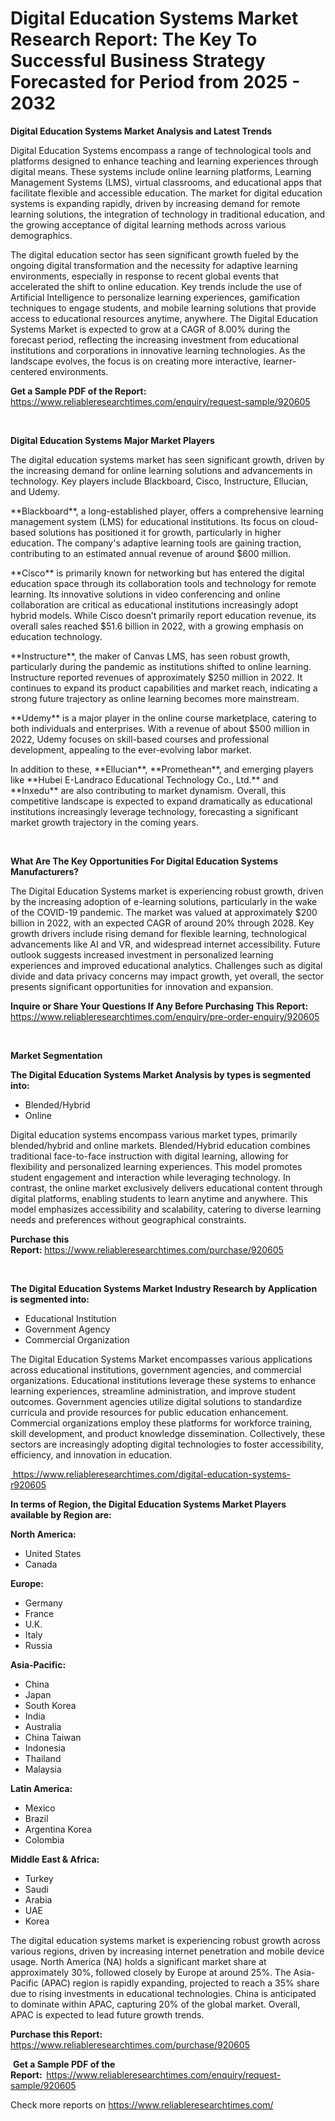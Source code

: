 <p><h1>Digital Education Systems Market Research Report: The Key To Successful Business Strategy Forecasted for Period from 2025 - 2032</h1></p><p><strong>Digital Education Systems Market Analysis and Latest Trends</strong></p>
<p><p>Digital Education Systems encompass a range of technological tools and platforms designed to enhance teaching and learning experiences through digital means. These systems include online learning platforms, Learning Management Systems (LMS), virtual classrooms, and educational apps that facilitate flexible and accessible education. The market for digital education systems is expanding rapidly, driven by increasing demand for remote learning solutions, the integration of technology in traditional education, and the growing acceptance of digital learning methods across various demographics.</p><p>The digital education sector has seen significant growth fueled by the ongoing digital transformation and the necessity for adaptive learning environments, especially in response to recent global events that accelerated the shift to online education. Key trends include the use of Artificial Intelligence to personalize learning experiences, gamification techniques to engage students, and mobile learning solutions that provide access to educational resources anytime, anywhere. The Digital Education Systems Market is expected to grow at a CAGR of 8.00% during the forecast period, reflecting the increasing investment from educational institutions and corporations in innovative learning technologies. As the landscape evolves, the focus is on creating more interactive, learner-centered environments.</p></p>
<p><strong>Get a Sample PDF of the Report:&nbsp;</strong> <a href="https://www.reliableresearchtimes.com/enquiry/request-sample/920605?utm_campaign=2938&utm_medium=2&utm_source=Github&utm_content=ia&utm_term=05032025&utm_id=digital-education-systems">https://www.reliableresearchtimes.com/enquiry/request-sample/920605</a></p>
<p>&nbsp;</p>
<p><strong>Digital Education Systems Major Market Players</strong></p>
<p><p>The digital education systems market has seen significant growth, driven by the increasing demand for online learning solutions and advancements in technology. Key players include Blackboard, Cisco, Instructure, Ellucian, and Udemy.</p><p>**Blackboard**, a long-established player, offers a comprehensive learning management system (LMS) for educational institutions. Its focus on cloud-based solutions has positioned it for growth, particularly in higher education. The company's adaptive learning tools are gaining traction, contributing to an estimated annual revenue of around $600 million.</p><p>**Cisco** is primarily known for networking but has entered the digital education space through its collaboration tools and technology for remote learning. Its innovative solutions in video conferencing and online collaboration are critical as educational institutions increasingly adopt hybrid models. While Cisco doesn’t primarily report education revenue, its overall sales reached $51.6 billion in 2022, with a growing emphasis on education technology.</p><p>**Instructure**, the maker of Canvas LMS, has seen robust growth, particularly during the pandemic as institutions shifted to online learning. Instructure reported revenues of approximately $250 million in 2022. It continues to expand its product capabilities and market reach, indicating a strong future trajectory as online learning becomes more mainstream.</p><p>**Udemy** is a major player in the online course marketplace, catering to both individuals and enterprises. With a revenue of about $500 million in 2022, Udemy focuses on skill-based courses and professional development, appealing to the ever-evolving labor market.</p><p>In addition to these, **Ellucian**, **Promethean**, and emerging players like **Hubei E-Landraco Educational Technology Co., Ltd.** and **Inxedu** are also contributing to market dynamism. Overall, this competitive landscape is expected to expand dramatically as educational institutions increasingly leverage technology, forecasting a significant market growth trajectory in the coming years.</p></p>
<p>&nbsp;</p>
<p><strong>What Are The Key Opportunities For Digital Education Systems Manufacturers?</strong></p>
<p><p>The Digital Education Systems market is experiencing robust growth, driven by the increasing adoption of e-learning solutions, particularly in the wake of the COVID-19 pandemic. The market was valued at approximately $200 billion in 2022, with an expected CAGR of around 20% through 2028. Key growth drivers include rising demand for flexible learning, technological advancements like AI and VR, and widespread internet accessibility. Future outlook suggests increased investment in personalized learning experiences and improved educational analytics. Challenges such as digital divide and data privacy concerns may impact growth, yet overall, the sector presents significant opportunities for innovation and expansion.</p></p>
<p><strong>Inquire or Share Your Questions If Any Before Purchasing This Report:</strong> <a href="https://www.reliableresearchtimes.com/enquiry/pre-order-enquiry/920605?utm_campaign=2938&utm_medium=2&utm_source=Github&utm_content=ia&utm_term=05032025&utm_id=digital-education-systems">https://www.reliableresearchtimes.com/enquiry/pre-order-enquiry/920605</a></p>
<p>&nbsp;</p>
<p><strong>Market Segmentation</strong></p>
<p><strong>The Digital Education Systems Market Analysis by types is segmented into:</strong></p>
<p><ul><li>Blended/Hybrid</li><li>Online</li></ul></p>
<p><p>Digital education systems encompass various market types, primarily blended/hybrid and online markets. Blended/Hybrid education combines traditional face-to-face instruction with digital learning, allowing for flexibility and personalized learning experiences. This model promotes student engagement and interaction while leveraging technology. In contrast, the online market exclusively delivers educational content through digital platforms, enabling students to learn anytime and anywhere. This model emphasizes accessibility and scalability, catering to diverse learning needs and preferences without geographical constraints.</p></p>
<p><strong>Purchase this Report:&nbsp;</strong><a href="https://www.reliableresearchtimes.com/purchase/920605?utm_campaign=2938&utm_medium=2&utm_source=Github&utm_content=ia&utm_term=05032025&utm_id=digital-education-systems">https://www.reliableresearchtimes.com/purchase/920605</a></p>
<p>&nbsp;</p>
<p><strong>The Digital Education Systems Market Industry Research by Application is segmented into:</strong></p>
<p><ul><li>Educational Institution</li><li>Government Agency</li><li>Commercial Organization</li></ul></p>
<p><p>The Digital Education Systems Market encompasses various applications across educational institutions, government agencies, and commercial organizations. Educational institutions leverage these systems to enhance learning experiences, streamline administration, and improve student outcomes. Government agencies utilize digital solutions to standardize curricula and provide resources for public education enhancement. Commercial organizations employ these platforms for workforce training, skill development, and product knowledge dissemination. Collectively, these sectors are increasingly adopting digital technologies to foster accessibility, efficiency, and innovation in education.</p></p>
<p><a href="https://www.reliableresearchtimes.com/digital-education-systems-r920605?utm_campaign=2938&utm_medium=2&utm_source=Github&utm_content=ia&utm_term=05032025&utm_id=digital-education-systems">&nbsp;https://www.reliableresearchtimes.com/digital-education-systems-r920605</a></p>
<p><strong>In terms of Region, the Digital Education Systems Market Players available by Region are:</strong></p>
<p>
    <p> <strong> North America: </strong>
        <ul>
            <li>United States</li>
            <li>Canada</li>
        </ul>
        </p> 
    <p> <strong> Europe: </strong>
        <ul>
            <li>Germany</li>
            <li>France</li>
            <li>U.K.</li>
            <li>Italy</li>
            <li>Russia</li>
        </ul>
        </p> 
    <p> <strong> Asia-Pacific: </strong>
        <ul>
            <li>China</li>
            <li>Japan</li>
            <li>South Korea</li>
            <li>India</li>
            <li>Australia</li>
            <li>China Taiwan</li>
            <li>Indonesia</li>
            <li>Thailand</li>
            <li>Malaysia</li>
        </ul>
        </p> 
    <p> <strong> Latin America: </strong>
        <ul>
            <li>Mexico</li>
            <li>Brazil</li>
            <li>Argentina Korea</li>
            <li>Colombia</li>
        </ul>
        </p> 
    <p> <strong> Middle East & Africa: </strong>
        <ul>
            <li>Turkey</li>
            <li>Saudi</li>
            <li>Arabia</li>
            <li>UAE</li>
            <li>Korea</li>
        </ul>
    </p>
    </p>
<p><p>The digital education systems market is experiencing robust growth across various regions, driven by increasing internet penetration and mobile device usage. North America (NA) holds a significant market share at approximately 30%, followed closely by Europe at around 25%. The Asia-Pacific (APAC) region is rapidly expanding, projected to reach a 35% share due to rising investments in educational technologies. China is anticipated to dominate within APAC, capturing 20% of the global market. Overall, APAC is expected to lead future growth trends.</p></p>
<p><strong>Purchase this Report: </strong><a href="https://www.reliableresearchtimes.com/purchase/920605?utm_campaign=2938&utm_medium=2&utm_source=Github&utm_content=ia&utm_term=05032025&utm_id=digital-education-systems">https://www.reliableresearchtimes.com/purchase/920605</a></p>
<p>&nbsp;<strong>Get a Sample PDF of the Report:&nbsp;&nbsp;</strong><a href="https://www.reliableresearchtimes.com/enquiry/request-sample/920605?utm_campaign=2938&utm_medium=2&utm_source=Github&utm_content=ia&utm_term=05032025&utm_id=digital-education-systems">https://www.reliableresearchtimes.com/enquiry/request-sample/920605</a></p>
<p><strong></strong></p>
<p>Check more reports on <a href="https://www.reliableresearchtimes.com/?utm_campaign=2938&utm_medium=2&utm_source=Github&utm_content=ia&utm_term=05032025&utm_id=digital-education-systems">https://www.reliableresearchtimes.com/</a></p>